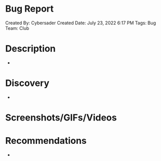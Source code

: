 # Bug Report

Created By: Cybersader
Created Date: July 23, 2022 6:17 PM
Tags: Bug
Team: Club

# Description

- 

# Discovery

- 

# Screenshots/GIFs/Videos

# Recommendations

-